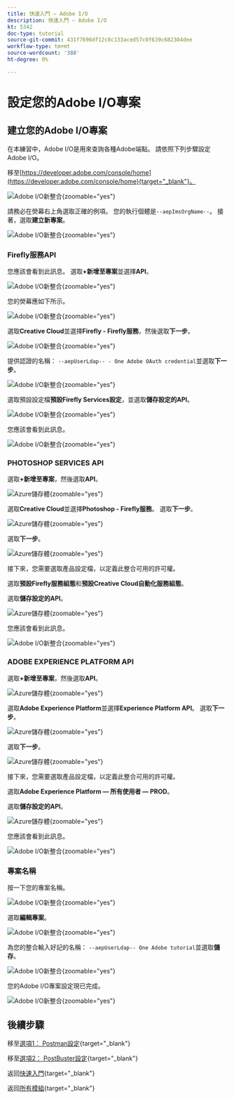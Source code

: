```yaml
---
title: 快速入門 — Adobe I/O
description: 快速入門 — Adobe I/O
kt: 5342
doc-type: tutorial
source-git-commit: 431f7696df12c8c133aced57c0f639c682304dee
workflow-type: tm+mt
source-wordcount: '388'
ht-degree: 0%

---
```


# 設定您的Adobe I/O專案

## 建立您的Adobe I/O專案

在本練習中，Adobe I/O是用來查詢各種Adobe端點。 請依照下列步驟設定Adobe I/O。

移至[https://developer.adobe.com/console/home](https://developer.adobe.com/console/home){target="_blank"}。

![Adobe I/O新整合](./images/iohome.png){zoomable="yes"}

請務必在熒幕右上角選取正確的例項。 您的執行個體是`--aepImsOrgName--`。
接著，選取**建立新專案**。

![Adobe I/O新整合](./images/iocomp.png){zoomable="yes"}

### Firefly服務API

您應該會看到此訊息。 選取&#x200B;**+新增至專案**&#x200B;並選擇&#x200B;**API**。

![Adobe I/O新整合](./images/adobe_io_access_api.png){zoomable="yes"}

您的熒幕應如下所示。

![Adobe I/O新整合](./images/api1.png){zoomable="yes"}

選取&#x200B;**Creative Cloud**&#x200B;並選擇&#x200B;**Firefly - Firefly服務**，然後選取&#x200B;**下一步**。

![Adobe I/O新整合](./images/api3.png){zoomable="yes"}

提供認證的名稱： `--aepUserLdap-- - One Adobe OAuth credential`並選取&#x200B;**下一步**。

![Adobe I/O新整合](./images/api4.png){zoomable="yes"}

選取預設設定檔&#x200B;**預設Firefly Services設定**，並選取&#x200B;**儲存設定的API**。

![Adobe I/O新整合](./images/api9.png){zoomable="yes"}

您應該會看到此訊息。

![Adobe I/O新整合](./images/api10.png){zoomable="yes"}

### PHOTOSHOP SERVICES API

選取&#x200B;**+新增至專案**，然後選取&#x200B;**API**。

![Azure儲存體](./images/ps2.png){zoomable="yes"}

選取&#x200B;**Creative Cloud**&#x200B;並選擇&#x200B;**Photoshop - Firefly服務**。 選取&#x200B;**下一步**。

![Azure儲存體](./images/ps3.png){zoomable="yes"}

選取&#x200B;**下一步**。

![Azure儲存體](./images/ps4.png){zoomable="yes"}

接下來，您需要選取產品設定檔，以定義此整合可用的許可權。

選取&#x200B;**預設Firefly服務組態**&#x200B;和&#x200B;**預設Creative Cloud自動化服務組態**。

選取&#x200B;**儲存設定的API**。

![Azure儲存體](./images/ps5.png){zoomable="yes"}

您應該會看到此訊息。

![Adobe I/O新整合](./images/ps7.png){zoomable="yes"}

### ADOBE EXPERIENCE PLATFORM API

選取&#x200B;**+新增至專案**，然後選取&#x200B;**API**。

![Azure儲存體](./images/aep1.png){zoomable="yes"}

選取&#x200B;**Adobe Experience Platform**&#x200B;並選擇&#x200B;**Experience Platform API**。 選取&#x200B;**下一步**。

![Azure儲存體](./images/aep2.png){zoomable="yes"}

選取&#x200B;**下一步**。

![Azure儲存體](./images/aep3.png){zoomable="yes"}

接下來，您需要選取產品設定檔，以定義此整合可用的許可權。

選取&#x200B;**Adobe Experience Platform — 所有使用者 — PROD**。

選取&#x200B;**儲存設定的API**。

![Azure儲存體](./images/aep4.png){zoomable="yes"}

您應該會看到此訊息。

![Adobe I/O新整合](./images/aep5.png){zoomable="yes"}

### 專案名稱

按一下您的專案名稱。

![Adobe I/O新整合](./images/api13.png){zoomable="yes"}

選取&#x200B;**編輯專案**。

![Adobe I/O新整合](./images/api14.png){zoomable="yes"}

為您的整合輸入好記的名稱： `--aepUserLdap-- One Adobe tutorial`並選取&#x200B;**儲存**。

![Adobe I/O新整合](./images/api15.png){zoomable="yes"}

您的Adobe I/O專案設定現已完成。

![Adobe I/O新整合](./images/api16.png){zoomable="yes"}

## 後續步驟

移至[選項1： Postman設定](./ex7.md){target="_blank"}

移至[選項2： PostBuster設定](./ex8.md){target="_blank"}

返回[快速入門](./getting-started.md){target="_blank"}

返回[所有模組](./../../../overview.md){target="_blank"}